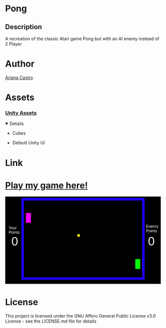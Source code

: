# Pong
## Description
A recreation of the classic Atari game Pong but with an AI enemy instead of 2 Player

# Author
[Ariana Castro](url)

# Assets
### <ins> Unity Assets </ins>
<details open>
  
  - Cubes
  
  - Default Unity UI
  
  </details>
  
  # Link
  
  # [Play my game here!](https://arianacastro01.itch.io/pong)
  
  ![Pong](PongImg.png)

# License
This project is licensed under the GNU Affero General Public License v3.0 License - see the LICENSE.md file for details
